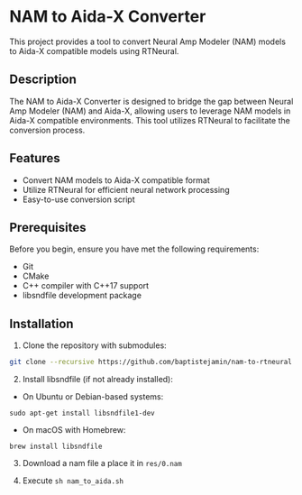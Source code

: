 # NAM to Aida-X Converter

This project provides a tool to convert Neural Amp Modeler (NAM) models to Aida-X compatible models using RTNeural.

## Description

The NAM to Aida-X Converter is designed to bridge the gap between Neural Amp Modeler (NAM) and Aida-X, allowing users to leverage NAM models in Aida-X compatible environments. This tool utilizes RTNeural to facilitate the conversion process.

## Features

- Convert NAM models to Aida-X compatible format
- Utilize RTNeural for efficient neural network processing
- Easy-to-use conversion script

## Prerequisites

Before you begin, ensure you have met the following requirements:

- Git
- CMake
- C++ compiler with C++17 support
- libsndfile development package

## Installation

1. Clone the repository with submodules:

```bash
git clone --recursive https://github.com/baptistejamin/nam-to-rtneural.git
```

2. Install libsndfile (if not already installed):

- On Ubuntu or Debian-based systems:
```
sudo apt-get install libsndfile1-dev
```

- On macOS with Homebrew:
```
brew install libsndfile
```

3. Download a nam file a place it in `res/0.nam`

4. Execute `sh nam_to_aida.sh`
